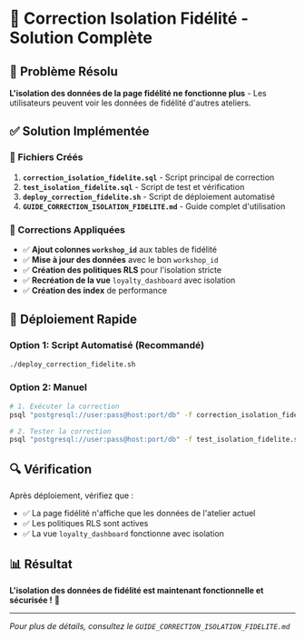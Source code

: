 # 🔧 Correction Isolation Fidélité - Solution Complète

## 🚨 Problème Résolu

**L'isolation des données de la page fidélité ne fonctionne plus** - Les utilisateurs peuvent voir les données de fidélité d'autres ateliers.

## ✅ Solution Implémentée

### 📁 Fichiers Créés

1. **`correction_isolation_fidelite.sql`** - Script principal de correction
2. **`test_isolation_fidelite.sql`** - Script de test et vérification
3. **`deploy_correction_fidelite.sh`** - Script de déploiement automatisé
4. **`GUIDE_CORRECTION_ISOLATION_FIDELITE.md`** - Guide complet d'utilisation

### 🔧 Corrections Appliquées

- ✅ **Ajout colonnes `workshop_id`** aux tables de fidélité
- ✅ **Mise à jour des données** avec le bon `workshop_id`
- ✅ **Création des politiques RLS** pour l'isolation stricte
- ✅ **Recréation de la vue** `loyalty_dashboard` avec isolation
- ✅ **Création des index** de performance

## 🚀 Déploiement Rapide

### Option 1: Script Automatisé (Recommandé)
```bash
./deploy_correction_fidelite.sh
```

### Option 2: Manuel
```bash
# 1. Exécuter la correction
psql "postgresql://user:pass@host:port/db" -f correction_isolation_fidelite.sql

# 2. Tester la correction
psql "postgresql://user:pass@host:port/db" -f test_isolation_fidelite.sql
```

## 🔍 Vérification

Après déploiement, vérifiez que :
- ✅ La page fidélité n'affiche que les données de l'atelier actuel
- ✅ Les politiques RLS sont actives
- ✅ La vue `loyalty_dashboard` fonctionne avec isolation

## 📊 Résultat

**L'isolation des données de fidélité est maintenant fonctionnelle et sécurisée !** 🎉

---

*Pour plus de détails, consultez le `GUIDE_CORRECTION_ISOLATION_FIDELITE.md`*

